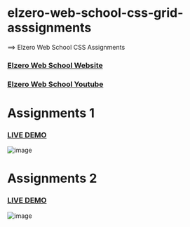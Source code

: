 # elzero-web-school-css-grid-asssignments
==>  Elzero Web School  CSS Assignments


### <a href="https://elzero.org/">Elzero Web School Website</a>

### <a href="https://www.youtube.com/channel/UCSNkfKl4cU-55Nm-ovsvOHQ">Elzero Web School Youtube</a>

# Assignments 1

### <a href="https://saddamarbaa.github.io/elzero-web-school-css-grid-asssignments/0 asssignments/index.html">LIVE DEMO</a>


![image](https://user-images.githubusercontent.com/51326421/112719858-c79a2380-8f2d-11eb-84bd-cbc25297b644.png)


# Assignments 2

### <a href="https://saddamarbaa.github.io/elzero-web-school-css-grid-asssignments/01%20asssignments/index.html">LIVE DEMO</a>


![image](https://user-images.githubusercontent.com/51326421/112720214-9c183880-8f2f-11eb-9973-6eff5ed2185f.png)


